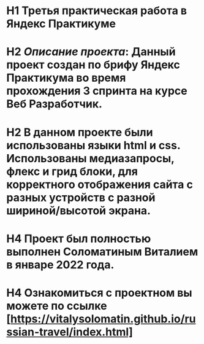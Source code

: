 # H1 __Третья практическая работа в Яндекс Практикуме__

# H2 *Описание проекта*: Данный проект создан по брифу Яндекс Практикума во время прохождения 3 спринта на курсе Веб Разработчик.
# H2 В данном проекте были использованы языки html и css. Использованы медиазапросы, флекс и грид блоки, для корректного отображения сайта с разных устройств с разной шириной/высотой экрана.

# H4 Проект был полностью выполнен Соломатиным Виталием в январе 2022 года.

# H4 Ознакомиться с проектном вы можете по ссылке [https://vitalysolomatin.github.io/russian-travel/index.html]